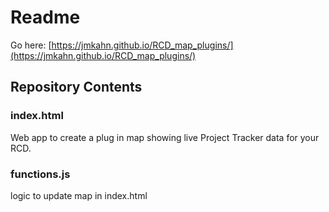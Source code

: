 # Readme 

Go here: [https://jmkahn.github.io/RCD_map_plugins/](https://jmkahn.github.io/RCD_map_plugins/)


## Repository Contents
### index.html 
Web app to create a plug in map showing live Project Tracker data for your RCD.  

### functions.js 
logic to update map in index.html

